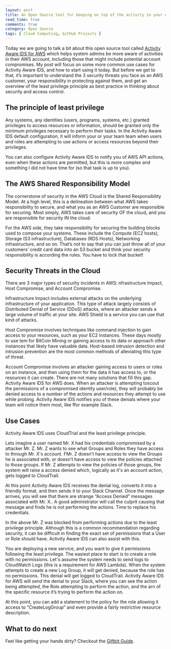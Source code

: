 ```yaml
---
layout: post
title: An Open Source tool for keeping on top of the activity in your AWS account
read_time: true
comments: true
category: Open Source
tags: [ Cloud Computing, GitHub Projects ]
---
```


Today we are going to talk a bit about this open source tool called [Activity Aware IDS for AWS](https://github.com/Giftbit/activity-aware-ids-aws) which helps system admins be more aware of activities in their AWS account, including those that might include potential account compromises. My post will focus on some more common use cases for Activity Aware IDS, and how to start using it today. But before we get to that, it’s important to understand the 3 security threats you face as an AWS customer, your responsibility in protecting against them, and get an overview of the least privilege principle as best practice in thinking about security and access control.

## **The principle of least privilege**

Any systems, any identities (users, programs, systems, etc.) granted privileges to access resources or information, should be granted only the minimum privileges necessary to perform their tasks. In the Activity Aware IDS default configuration, it will inform your or your team team when users and roles are attempting to use actions or access resources beyond their privileges. 

You can also configure Activity Aware IDS to notify you of AWS API actions, even when these actions are permitted, but this is more complex and something I did not have time for (so that task is up to you).

## **The AWS Shared Responsibility Model**

The cornerstone of security in the AWS Cloud is the Shared Responsibility Model. At a high level, this is a delineation between what AWS takes responsibility to secure, and what you as an AWS Customer are responsible for securing. Most simply, AWS takes care of security OF the cloud, and you are responsible for security IN the cloud.

For the AWS side, they take responsibility for securing the building blocks used to compose your systems. These include the Compute (EC2 hosts), Storage (S3 infrastructure), Databases (RDS Hosts), Networking infrastructure, and so on. That’s not to say that you can just throw all of your customers’ credit card data into an S3 bucket and think your security responsibility is according the rules. You have to lock that bucket!

## **Security Threats in the Cloud**

There are 3 major types of security incidents in AWS: nfrastructure Impact, Host Compromise, and Account Compromise.

Infrastructure Impact includes external attacks on the underlying infrastructure of your application. This type of attack largely consists of Distributed Denial of Service (DDoS) attacks, where an attacker sends a large volume of traffic at your site. AWS Shield is a service you can use that kind of attacks.

Host Compromise involves techniques like command injection to gain access to your resources, such as your EC2 instances. These days mostly to use tem for BitCoin Mining or gaining access to its data or approach other instances that likely have valuable data. Host-based intrusion detection and intrusion prevention are the most common methods of alleviating this type of threat. 

Account Compromise involves an attacker gaining access to users or roles on an instance, and then using them for the data it has access to, or the resources it can create.
There are not many solutions that fill this gap. Activity Aware IDS for AWS does. 
When an attacker is attempting toscout the permissions of a compromised identity user/role), they will probably be denied access to a number of the actions and resources they attempt to use while probing. Activity Aware IDS notifies you of these denials where your team will notice them most, like ffor example Slack.

## **Use Cases**

Activity Aware IDS uses CloudTrial and the least privilege principle.

Lets imagine a user named Mr. X had his credentials compromised by a attacker Mr. Z.
Mr. Z wants to see what Groups and Roles they have access to through Mr. X's account. FMr. Z doesn’t have access to view the Groups he is associated with, or  doesn’t have access to view the policies attached to those groups. If Mr. Z attempts to view the policies of those groups, the system will raise a access denied which, logically as it's an account action, gets logged to CloudTrail. 

At this point Activity Aware IDS receives the denial log, converts it into a friendly format, and then sends it to your Slack Channel. Once the message arrives, you will see that there are strange “Access Denied” messages associated with Mr. X.. A good administrator will call the culprit causing that message and finds he is not performing the actions. Time to replace his credentials.

In the above Mr. Z was blocked from performing actions due to the least privilege principle. Although this is a common recommendation regarding security, it can be difficult in finding the exact set of permissions that a User or Role should have. Activity Aware IDS can also assist with this.

You are deploying a new service, and you want to give it permissions following the least privilege. The easiest place to start is to create a role with no permissions. Let's assume the system needs to send logs to CloudWatch Logs (this is a requirement for AWS Lambda). When the system attempts to create a new Log Group, it will get denied, because the role has no permissions. This denial will get logged to CloudTrail. Activity Aware IDS for AWS will send the denial to your Slack, where you can see the action being attempted, the Role attempting to perform the action, and the arn of the specific resource it’s trying to perform the action on. 

At this point, you can add a statement to the policy for the role allowing it access to “CreateLogGroup” and even provide a fairly restrictive resource description.

## **What to do next**

Feel like getting your hands dirty? Checkout the [Giftbit Guide](https://github.com/Giftbit/activity-aware-ids-aws#getting-started).
